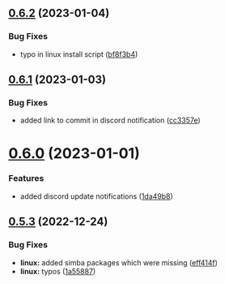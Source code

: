 ## [0.6.2](https://github.com/Torwent/wasp-setup/compare/v0.6.1...v0.6.2) (2023-01-04)


### Bug Fixes

* typo in linux install script ([bf8f3b4](https://github.com/Torwent/wasp-setup/commit/bf8f3b461b2cffdff89eb313afa05749e3212c73))



## [0.6.1](https://github.com/Torwent/wasp-setup/compare/v0.6.0...v0.6.1) (2023-01-03)


### Bug Fixes

* added link to commit in discord notification ([cc3357e](https://github.com/Torwent/wasp-setup/commit/cc3357ef92c86e329ee6e3eaa229359f11a74b1a))



# [0.6.0](https://github.com/Torwent/wasp-setup/compare/v0.5.3...v0.6.0) (2023-01-01)


### Features

* added discord update notifications ([1da49b8](https://github.com/Torwent/wasp-setup/commit/1da49b8be351527c7f1ae72016df4037d014a5b6))



## [0.5.3](https://github.com/Torwent/wasp-setup/compare/v0.5.2...v0.5.3) (2022-12-24)


### Bug Fixes

* **linux:** added simba packages which were missing ([eff414f](https://github.com/Torwent/wasp-setup/commit/eff414f8502edfa2c70f6d674a5490d817f7dd37))
* **linux:** typos ([1a55887](https://github.com/Torwent/wasp-setup/commit/1a558878680b7da22e9b541a48a814ff25656ae2))



